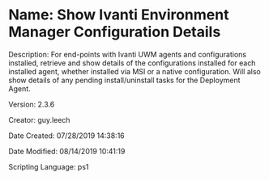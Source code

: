 ﻿# Name: Show Ivanti Environment Manager Configuration Details

Description: For end-points with Ivanti UWM agents and configurations installed, retrieve and show details of the configurations installed for each installed agent, whether installed via MSI or a native configuration.
Will also show details of any pending install/uninstall tasks for the Deployment Agent.

Version: 2.3.6

Creator: guy.leech

Date Created: 07/28/2019 14:38:16

Date Modified: 08/14/2019 10:41:19

Scripting Language: ps1

